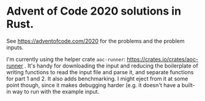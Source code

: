 # Advent of Code 2020 solutions in Rust.

See https://adventofcode.com/2020 for the problems and the problem inputs.

I'm currently using the helper crate `aoc-runner`: https://crates.io/crates/aoc-runner . It's handy for downloading the input and reducing the boilerplate of writing functions to read the input file and parse it, and separate functions for part 1 and 2. It also adds benchmarking. I might eject from it at some point though, since it makes debugging harder (e.g. it doesn't have a built-in way to run with the example input.
